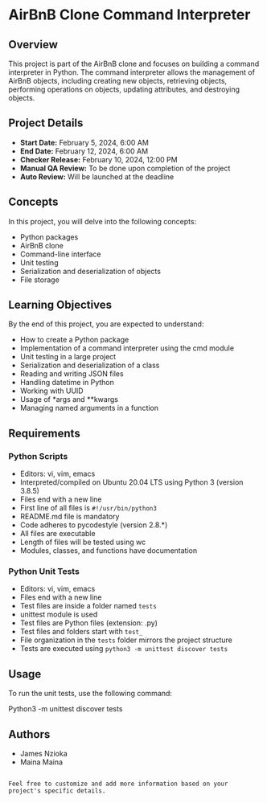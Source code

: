 # AirBnB Clone Command Interpreter

## Overview

This project is part of the AirBnB clone and focuses on building a command interpreter in Python. The command interpreter allows the management of AirBnB objects, including creating new objects, retrieving objects, performing operations on objects, updating attributes, and destroying objects.

## Project Details

- **Start Date:** February 5, 2024, 6:00 AM
- **End Date:** February 12, 2024, 6:00 AM
- **Checker Release:** February 10, 2024, 12:00 PM
- **Manual QA Review:** To be done upon completion of the project
- **Auto Review:** Will be launched at the deadline

## Concepts

In this project, you will delve into the following concepts:

- Python packages
- AirBnB clone
- Command-line interface
- Unit testing
- Serialization and deserialization of objects
- File storage

## Learning Objectives

By the end of this project, you are expected to understand:

- How to create a Python package
- Implementation of a command interpreter using the cmd module
- Unit testing in a large project
- Serialization and deserialization of a class
- Reading and writing JSON files
- Handling datetime in Python
- Working with UUID
- Usage of *args and **kwargs
- Managing named arguments in a function

## Requirements

### Python Scripts

- Editors: vi, vim, emacs
- Interpreted/compiled on Ubuntu 20.04 LTS using Python 3 (version 3.8.5)
- Files end with a new line
- First line of all files is `#!/usr/bin/python3`
- README.md file is mandatory
- Code adheres to pycodestyle (version 2.8.*)
- All files are executable
- Length of files will be tested using wc
- Modules, classes, and functions have documentation

### Python Unit Tests

- Editors: vi, vim, emacs
- Files end with a new line
- Test files are inside a folder named `tests`
- unittest module is used
- Test files are Python files (extension: .py)
- Test files and folders start with `test_`
- File organization in the `tests` folder mirrors the project structure
- Tests are executed using `python3 -m unittest discover tests`

## Usage

To run the unit tests, use the following command:

Python3 -m unittest discover tests

## Authors

- James Nzioka
- Maina Maina

```

Feel free to customize and add more information based on your project's specific details.

